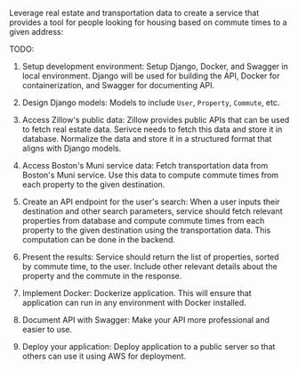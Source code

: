 Leverage real estate and transportation data to create a service that provides a tool for people looking for housing based on commute times to a given address:

TODO:

1. Setup development environment: Setup Django, Docker, and Swagger in local environment. Django will be used for building the API, Docker for containerization, and Swagger for documenting API.

2. Design Django models: Models to include `User`, `Property`, `Commute`, etc.

3. Access Zillow's public data: Zillow provides public APIs that can be used to fetch real estate data. Serivce needs to fetch this data and store it in database. Normalize the data and store it in a structured format that aligns with Django models.

4. Access Boston's Muni service data: Fetch transportation data from Boston's Muni service. Use this data to compute commute times from each property to the given destination.

5. Create an API endpoint for the user's search: When a user inputs their destination and other search parameters, service should fetch relevant properties from database and compute commute times from each property to the given destination using the transportation data. This computation can be done in the backend.

6. Present the results: Service should return the list of properties, sorted by commute time, to the user. Include other relevant details about the property and the commute in the response.

7. Implement Docker: Dockerize application. This will ensure that application can run in any environment with Docker installed.

8. Document API with Swagger: Make your API more professional and easier to use.

10. Deploy your application: Deploy application to a public server so that others can use it using AWS for deployment.